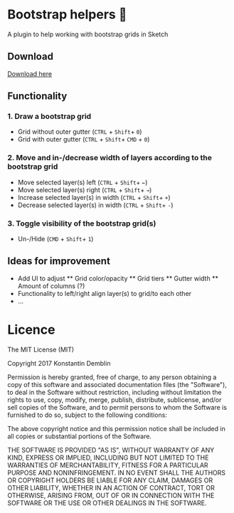 # Bootstrap helpers :gem:
A plugin to help working with bootstrap grids in Sketch

## Download
[Download here](https://github.com/konki-vienna/sketch-bootstrap-helpers/raw/master/appcast.xml)

## Functionality

### 1. Draw a bootstrap grid
* Grid without outer gutter (`CTRL` + `Shift`+ `0`)
* Grid with outer gutter (`CTRL` + `Shift`+ `CMD` + `0`)  

### 2. Move and in-/decrease width of layers according to the bootstrap grid
* Move selected layer(s) left (`CTRL` + `Shift`+ `←`)
* Move selected layer(s) right (`CTRL` + `Shift`+ `→`)
* Increase selected layer(s) in width (`CTRL` + `Shift`+ `+`)
* Decrease selected layer(s) in width (`CTRL` + `Shift`+ `-`)

### 3. Toggle visibility of the bootstrap grid(s)
* Un-/Hide (`CMD` + `Shift`+ `1`)

## Ideas for improvement
* Add UI to adjust
** Grid color/opacity
** Grid tiers
** Gutter width
** Amount of columns (?)
* Functionality to left/right align layer(s) to grid/to each other
* ...


# Licence
The MIT License (MIT)

Copyright 2017 Konstantin Demblin

Permission is hereby granted, free of charge, to any person obtaining a copy of this software and associated documentation files (the "Software"), to deal in the Software without restriction, including without limitation the rights to use, copy, modify, merge, publish, distribute, sublicense, and/or sell copies of the Software, and to permit persons to whom the Software is furnished to do so, subject to the following conditions:

The above copyright notice and this permission notice shall be included in all copies or substantial portions of the Software.

THE SOFTWARE IS PROVIDED "AS IS", WITHOUT WARRANTY OF ANY KIND, EXPRESS OR IMPLIED, INCLUDING BUT NOT LIMITED TO THE WARRANTIES OF MERCHANTABILITY, FITNESS FOR A PARTICULAR PURPOSE AND NONINFRINGEMENT. IN NO EVENT SHALL THE AUTHORS OR COPYRIGHT HOLDERS BE LIABLE FOR ANY CLAIM, DAMAGES OR OTHER LIABILITY, WHETHER IN AN ACTION OF CONTRACT, TORT OR OTHERWISE, ARISING FROM, OUT OF OR IN CONNECTION WITH THE SOFTWARE OR THE USE OR OTHER DEALINGS IN THE SOFTWARE.
